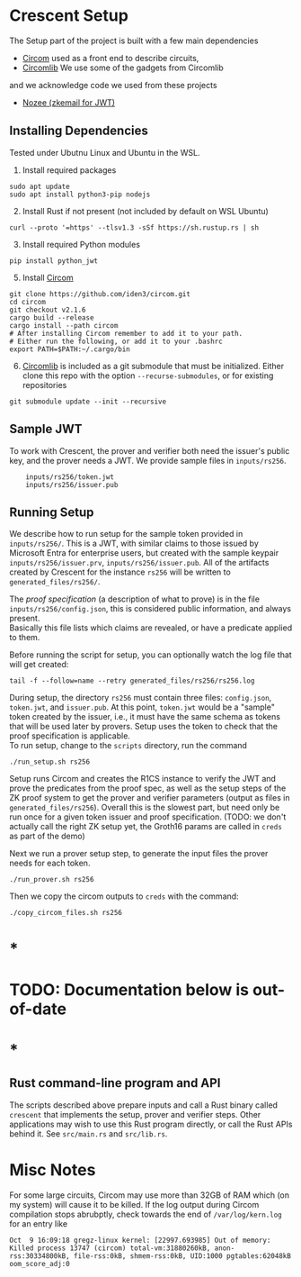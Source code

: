 
# Crescent Setup


The Setup part of the project is built with a few main dependencies

- [Circom](https://github.com/iden3/circom) used as a front end to describe circuits,
- [Circomlib](https://github.com/iden3/circomlib) We use some of the gadgets from Circomlib


and we acknowledge code we used from these projects 
- [Nozee (zkemail for JWT)](https://github.com/sehyunc/nozee) 


## Installing Dependencies
Tested under Ubutnu Linux and Ubuntu in the WSL.

1. Install required packages 
```
sudo apt update
sudo apt install python3-pip nodejs
```

2. Install Rust if not present (not included by default on WSL Ubuntu)
```
curl --proto '=https' --tlsv1.3 -sSf https://sh.rustup.rs | sh
```

3. Install required Python modules
```
pip install python_jwt
```

5. Install [Circom](https://github.com/iden3/circom) 

```
git clone https://github.com/iden3/circom.git
cd circom
git checkout v2.1.6
cargo build --release
cargo install --path circom
# After installing Circom remember to add it to your path.
# Either run the following, or add it to your .bashrc
export PATH=$PATH:~/.cargo/bin
```

6. [Circomlib](https://github.com/iden3/circomlib) is included as a git submodule that must be initialized. 
Either clone this repo with the option `--recurse-submodules`, or for existing repositories
```
git submodule update --init --recursive
```


## Sample JWT
To work with Crescent, the prover and verifier both need the issuer's public key, and the prover needs a JWT. 
We provide sample files in `inputs/rs256`.
```
    inputs/rs256/token.jwt
    inputs/rs256/issuer.pub
```

## Running Setup
We describe how to run setup for the sample token provided in `inputs/rs256/`.  This is a JWT, with similar claims to those issued by Microsoft Entra for enterprise users, but created with the sample keypair `inputs/rs256/issuer.prv`, `inputs/rs256/issuer.pub`.
All of the artifacts created by Crescent for the instance  `rs256` will be written to `generated_files/rs256/`. 

The *proof specification* (a description of what to prove) is in the file `inputs/rs256/config.json`, 
this is considered public information, and always present.  
Basically this file lists which claims are revealed, or have a predicate applied to them.

Before running the script for setup, you can optionally watch the log file that will get created:
```
tail -f --follow=name --retry generated_files/rs256/rs256.log
```

During setup, the directory `rs256` must contain three files: `config.json`, `token.jwt`, and `issuer.pub`. 
At this point, `token.jwt` would be a "sample" token created by the issuer, i.e., it must have the same schema as tokens that will
be used later by provers.  Setup uses the token to check that the proof specification is applicable.  
To run setup, change to the `scripts` directory, run the command
```
./run_setup.sh rs256
```
Setup runs Circom and creates the R1CS instance to verify the JWT and prove the predicates from the proof spec, as well
as the setup steps of the ZK proof system to get the prover and verifier parameters (output as files in `generated_files/rs256`). 
Overall this is the slowest part, but need only be run once for a given token issuer and proof specification. 
(TODO: we don't actually call the right ZK setup yet, the Groth16 params are called in `creds` as part of the demo)

Next we run a prover setup step, to generate the input files the prover needs for each token.
```
./run_prover.sh rs256
```

Then we copy the circom outputs to `creds` with the command:
```
./copy_circom_files.sh rs256
```



# *
# TODO: Documentation below is out-of-date
# *


## Rust command-line program and API
The scripts described above prepare inputs and call a Rust binary called `crescent` that implements the setup, prover and verifier steps. Other applications may wish to 
use this Rust program directly, or call the Rust APIs behind it. See `src/main.rs` and `src/lib.rs`. 


# Misc Notes
For some large circuits, Circom may use more than 32GB of RAM which (on my system) will cause it to be killed. 
If the log output during Circom compilation stops abrubptly, check towards the end of `/var/log/kern.log`
for an entry like 
```
Oct  9 16:09:18 gregz-linux kernel: [22997.693985] Out of memory: Killed process 13747 (circom) total-vm:31880260kB, anon-rss:30334800kB, file-rss:0kB, shmem-rss:0kB, UID:1000 pgtables:62048kB oom_score_adj:0
```


